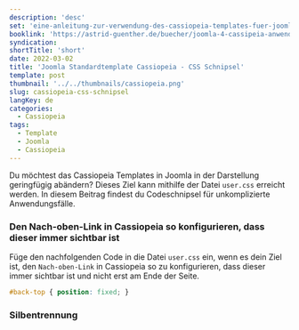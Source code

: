 ```yaml
---
description: 'desc'
set: 'eine-anleitung-zur-verwendung-des-cassiopeia-templates-fuer-joomla-4-themen'
booklink: 'https://astrid-guenther.de/buecher/joomla-4-cassipeia-anwenden'
syndication:
shortTitle: 'short'
date: 2022-03-02
title: 'Joomla Standardtemplate Cassiopeia - CSS Schnipsel'
template: post
thumbnail: '../../thumbnails/cassiopeia.png'
slug: cassiopeia-css-schnipsel
langKey: de
categories:
  - Cassiopeia
tags:
  - Template
  - Joomla
  - Cassiopeia
---
```











Du möchtest das Cassiopeia Templates in Joomla in der Darstellung geringfügig abändern? Dieses Ziel kann mithilfe der Datei `user.css` erreicht werden. In diesem Beitrag findest du Codeschnipsel für unkomplizierte Anwendungsfälle. 

### Den Nach-oben-Link in Cassiopeia so konfigurieren, dass dieser immer sichtbar ist

Füge den nachfolgenden Code in die Datei `user.css` ein, wenn es dein Ziel ist, den `Nach-oben-Link` in Cassiopeia so zu konfigurieren, dass dieser immer sichtbar ist und nicht erst am Ende der Seite.<!-- \index{CSS!back to top} --><!-- \index{back to top} --><!-- \index{Nach-oben-Link} -->

```css
#back-top { position: fixed; }
```

### Silbentrennung


```css
```



